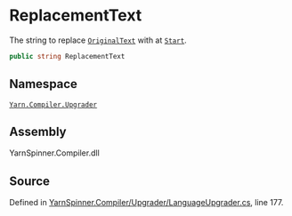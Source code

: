 # ReplacementText

The string to replace [`OriginalText`](textreplacement.originaltext.md) with at [`Start`](textreplacement.start.md).

```csharp
public string ReplacementText
```

## Namespace

[`Yarn.Compiler.Upgrader`](../)

## Assembly

YarnSpinner.Compiler.dll

## Source

Defined in [YarnSpinner.Compiler/Upgrader/LanguageUpgrader.cs](https://github.com/YarnSpinnerTool/YarnSpinner//blob/develop/YarnSpinner.Compiler/Upgrader/LanguageUpgrader.cs#L177), line 177.

